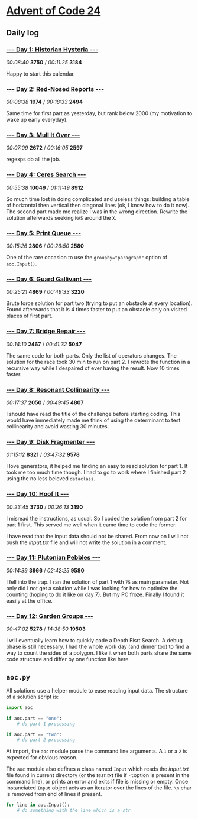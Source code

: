 # [Advent of Code 24](https://adventofcode.com/2024)

## Daily log

### [--- Day 1: Historian Hysteria ---](https://adventofcode.com/2024/day/1)

*00:08:40* **3750** / *00:11:25* **3184**

Happy to start this calendar.

### [--- Day 2: Red-Nosed Reports ---](https://adventofcode.com/2024/day/2)

*00:08:38* **1974** / *00:18:33* **2494**

Same time for first part as yesterday, but rank below 2000 (my motivation to wake up early everyday).

### [--- Day 3: Mull It Over ---](https://adventofcode.com/2024/day/3)

*00:07:09* **2672** / *00:16:05* **2597**

regexps do all the job.

### [--- Day 4: Ceres Search ---](https://adventofcode.com/2024/day/4)

*00:55:38* **10049** / *01:11:49* **8912**

So much time lost in doing complicated and useless things: building a table of horizontal then vertical then diagonal lines (ok, I know how to do it now). The second part made me realize I was in the wrong direction. Rewrite the solution afterwards seeking `MAS` around the `X`.

### [--- Day 5: Print Queue ---](https://adventofcode.com/2024/day/5)

*00:15:26* **2806** / *00:26:50* **2580**

One of the rare occasion to use the `groupby="paragraph"` option of `aoc.Input()`.

### [--- Day 6: Guard Gallivant ---](https://adventofcode.com/2024/day/6)

*00:25:21* **4869** / *00:49:33* **3220**

Brute force solution for part two (trying to put an obstacle at every location). Found afterwards that it is 4 times faster to put an obstacle only on visited places of first part.

### [--- Day 7: Bridge Repair ---](https://adventofcode.com/2024/day/7)

*00:14:10* **2467** / *00:41:32* **5047**

The same code for both parts. Only the list of operators changes. The solution for the race took 30 min to run on part 2. I rewrote the function in a recursive way while I despaired of ever having the result. Now 10 times faster.

### [--- Day 8: Resonant Collinearity ---](https://adventofcode.com/2024/day/8)

*00:17:37* **2050** / *00:49:45* **4807**

I should have read the title of the challenge before starting coding. This would have immediately made me think of using the determinant to test collinearity and avoid wasting 30 minutes.

### [--- Day 9: Disk Fragmenter ---](https://adventofcode.com/2024/day/9)

*01:15:12* **8321** / *03:47:32* **9578**

I love generators, it helped me finding an easy to read solution for part 1. It took me too much time though. I had to go to work where I finished part 2 using the no less beloved `dataclass`.

### [--- Day 10: Hoof It ---](https://adventofcode.com/2024/day/10)

*00:23:45* **3730** / *00:26:13* **3190**

I misread the instructions, as usual. So I coded the solution from part 2 for part 1 first. This served me well when it came time to code the former.

I have read that the input data should not be shared. From now on I will not push the *input.txt* file and will not write the solution in a comment.

### [--- Day 11: Plutonian Pebbles ---](https://adventofcode.com/2024/day/11)

*00:14:39* **3966** / *02:42:25* **9580**

I fell into the trap. I ran the solution of part 1 with `75` as main parameter. Not only did I not get a solution while I was looking for how to optimize the counting (hoping to do it like on day 7). But my PC froze. Finally I found it easily at the office.

### [--- Day 12: Garden Groups ---](https://adventofcode.com/2024/day/12)

*00:47:02* **5278** / *14:38:50* **19503**

I will eventually learn how to quickly code a Depth Fisrt Search. A debug phase is still necessary. I had the whole work day (and dinner too) to find a way to count the sides of a polygon. I like it when both parts share the same code structure and differ by one function like here.

## `aoc.py`

All solutions use a helper module to ease reading input data. The structure of a solution script is:

```python
import aoc

if aoc.part == "one":
    # do part 1 processing

if aoc.part == "two":
    # do part 2 processing
```

At import, the `aoc` module parse the command line arguments. A `1` or a `2` is expected for obvious reason.

The `aoc`  module also defines a class named `Input` which reads the *input.txt* file found in current directory (or the *test.txt* file if `-t`option is present in the command line), or prints an error and exits if file is missing or empty. Once instanciated `Input` object acts as an iterator over the lines of the file. `\n` char is removed from end of lines if present.

```python
for line in aoc.Input():
	# do something with the line which is a str
```

